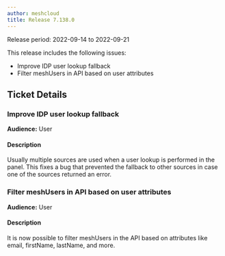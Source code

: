```yaml
---
author: meshcloud
title: Release 7.138.0
---
```


Release period: 2022-09-14 to 2022-09-21

This release includes the following issues:
* Improve IDP user lookup fallback
* Filter meshUsers in API based on user attributes
<!--truncate-->

## Ticket Details
### Improve IDP user lookup fallback
**Audience:** User


#### Description
Usually multiple sources are used when a user lookup is performed in the panel.
This fixes a bug that prevented the fallback to other sources in case one of the
sources returned an error.

### Filter meshUsers in API based on user attributes
**Audience:** User


#### Description
It is now possible to filter meshUsers in the API based on attributes like email, firstName, lastName, and more.

